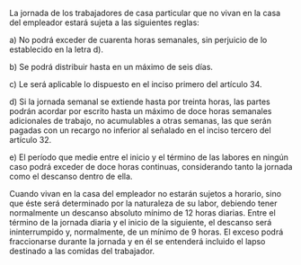 La jornada de los trabajadores de casa particular que no vivan en la casa del empleador estará sujeta a las siguientes reglas:

a) No podrá exceder de cuarenta horas semanales, sin perjuicio de lo establecido en la letra d).

b) Se podrá distribuir hasta en un máximo de seis días.

c) Le será aplicable lo dispuesto en el inciso primero del artículo 34.

d) Si la jornada semanal se extiende hasta por treinta horas, las partes podrán acordar por escrito hasta un máximo de doce horas semanales adicionales de trabajo, no acumulables a otras semanas, las que serán pagadas con un recargo no inferior al señalado en el inciso tercero del artículo 32.

e) El período que medie entre el inicio y el término de las labores en ningún caso podrá exceder de doce horas continuas, considerando tanto la jornada como el descanso dentro de ella.

Cuando vivan en la casa del empleador no estarán sujetos a horario, sino que éste será determinado por la naturaleza de su labor, debiendo tener normalmente un descanso absoluto mínimo de 12 horas diarias. Entre el término de la jornada diaria y el inicio de la siguiente, el descanso será ininterrumpido y, normalmente, de un mínimo de 9 horas. El exceso podrá fraccionarse durante la jornada y en él se entenderá incluido el lapso destinado a las comidas del trabajador.